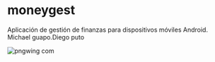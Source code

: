 # moneygest
Aplicación de gestión de finanzas para dispositivos móviles Android. Michael guapo.Diego puto


![pngwing com](https://user-images.githubusercontent.com/49002900/140368276-9fe0901b-b281-4844-bcd2-6150e18e4d74.png)
